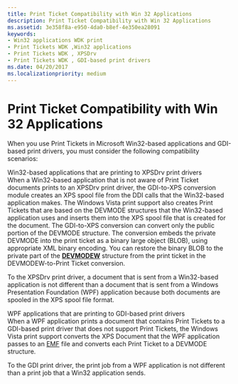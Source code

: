 ```yaml
---
title: Print Ticket Compatibility with Win 32 Applications
description: Print Ticket Compatibility with Win 32 Applications
ms.assetid: 3e358f8a-e950-4da0-b8ef-4e350ea28091
keywords:
- Win32 applications WDK print
- Print Tickets WDK ,Win32 applications
- Print Tickets WDK , XPSDrv
- Print Tickets WDK , GDI-based print drivers
ms.date: 04/20/2017
ms.localizationpriority: medium
---
```


# Print Ticket Compatibility with Win 32 Applications


When you use Print Tickets in Microsoft Win32-based applications and GDI-based print drivers, you must consider the following compatibility scenarios:

<a href="" id="win32-based-applications-that-are-printing-to-xpsdrv-print-drivers"></a>Win32-based applications that are printing to XPSDrv print drivers  
When a Win32-based application that is not aware of Print Ticket documents prints to an XPSDrv print driver, the GDI-to-XPS conversion module creates an XPS spool file from the DDI calls that the Win32-based application makes. The Windows Vista print support also creates Print Tickets that are based on the DEVMODE structures that the Win32-based application uses and inserts them into the XPS spool file that is created for the document. The GDI-to-XPS conversion can convert only the public portion of the DEVMODE structure. The conversion embeds the private DEVMODE into the print ticket as a binary large object (BLOB), using appropriate XML binary encoding. You can restore the binary BLOB to the private part of the [**DEVMODEW**](https://docs.microsoft.com/windows/win32/api/wingdi/ns-wingdi-devmodew) structure from the print ticket in the DEVMODEW-to-Print Ticket conversion.

To the XPSDrv print driver, a document that is sent from a Win32-based application is not different than a document that is sent from a Windows Presentation Foundation (WPF) application because both documents are spooled in the XPS spool file format.

<a href="" id="wpf-applications-that-are-printing-to-gdi-based-print-drivers"></a>WPF applications that are printing to GDI-based print drivers  
When a WPF application prints a document that contains Print Tickets to a GDI-based print driver that does not support Print Tickets, the Windows Vista print support converts the XPS Document that the WPF application passes to an [EMF](emf-data-type.md) file and converts each Print Ticket to a DEVMODE structure.

To the GDI print driver, the print job from a WPF application is not different than a print job that a Win32 application sends.

 

 




